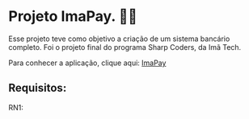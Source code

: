 # Projeto ImaPay. 👩‍💻
Esse projeto teve como objetivo a criação de um sistema bancário completo. Foi o projeto final do programa Sharp Coders, da Imã Tech. 

Para conhecer a aplicação, clique aqui: [ImaPay](https://imapay.netlify.app/)

## Requisitos:

RN1: 
